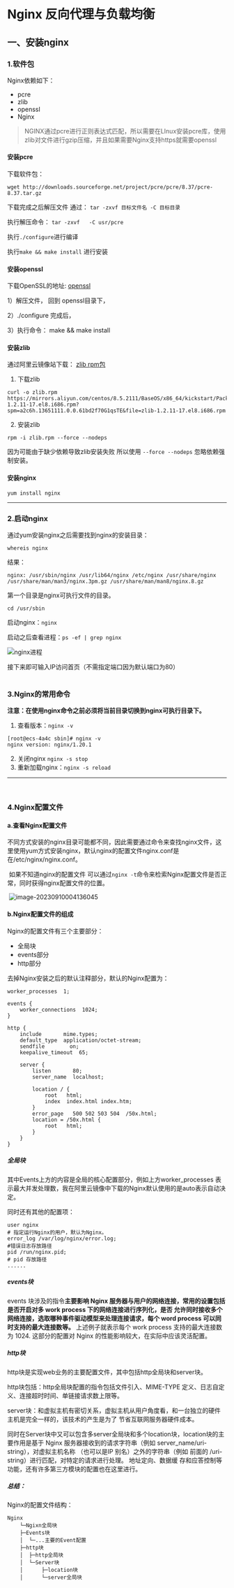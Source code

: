 # Nginx 反向代理与负载均衡
## 一、安装nginx

### 1.软件包

Nginx依赖如下：
* pcre
* zlib
* openssl
* Nginx

> NGINX通过pcre进行正则表达式匹配，所以需要在LInux安装pcre库，使用zlib对文件进行gzip压缩，并且如果需要Nginx支持https就需要openssl

#### 安装pcre
下载软件包：

```Linux
wget http://downloads.sourceforge.net/project/pcre/pcre/8.37/pcre-8.37.tar.gz
```
下载完成之后解压文件 通过：
``
tar -zxvf 目标文件名 -C 目标目录
``

执行解压命令：
`tar -zxvf 	 -C usr/pcre`

执行`./configure`进行编译

执行`make && make install` 进行安装

#### 安装openssl

下载OpenSSL的地址:
[openssl](http://distfiles.macports.org/openssl/)

1）解压文件， 回到 openssl目录下，

2）./configure 完成后，

3）执行命令： make && make install

#### 安装zlib
通过阿里云镜像站下载：
[zlib rpm包](https://mirrors.aliyun.com/centos/8.5.2111/BaseOS/x86_64/kickstart/Packages/zlib-1.2.11-17.el8.i686.rpm?spm=a2c6h.13651111.0.0.61bd2f70G1qsTE&file=zlib-1.2.11-17.el8.i686.rpm)

1) 下载zlib
```
curl -o zlib.rpm https://mirrors.aliyun.com/centos/8.5.2111/BaseOS/x86_64/kickstart/Packages/zlib-1.2.11-17.el8.i686.rpm?spm=a2c6h.13651111.0.0.61bd2f70G1qsTE&file=zlib-1.2.11-17.el8.i686.rpm
```

2) 安装zlib
```
rpm -i zlib.rpm --force --nodeps
```
因为可能由于缺少依赖导致zlib安装失败 所以使用 `--force --nodeps` 忽略依赖强制安装。

#### 安装nginx
`yum install nginx`

***

### 2.启动nginx
通过yum安装nginx之后需要找到nginx的安装目录：

``whereis nginx``

结果：
```
nginx: /usr/sbin/nginx /usr/lib64/nginx /etc/nginx /usr/share/nginx /usr/share/man/man3/nginx.3pm.gz /usr/share/man/man8/nginx.8.gz
```

第一个目录是nginx可执行文件的目录。

```cd /usr/sbin```

启动nginx：`nginx`

启动之后查看进程：`ps -ef | grep nginx`

![nginx进程](http://www.xiaodu0.com/wp-content/uploads/2023/09/1694255583-image-1024x115.png)


接下来即可输入IP访问首页（不需指定端口因为默认端口为80）  
<br>

### 3.Nginx的常用命令

**注意：在使用nginx命令之前必须将当前目录切换到nginx可执行目录下。**

1)  查看版本：`nginx -v`
```Linux
[root@ecs-4a4c sbin]# nginx -v
nginx version: nginx/1.20.1
```
2) 关闭nginx `nginx -s stop`
3) 重新加载nginx：`nginx -s reload`
***
<br>

### 4.Nginx配置文件

#### a.查看Nginx配置文件

​	不同方式安装的nginx目录可能都不同，因此需要通过命令来查找nginx文件，这里使用yum方式安装nginx，默认nginx的配置文件nginx.conf是在/etc/nginx/nginx.conf。

​	如果不知道nginx的配置文件 可以通过`nginx -t`命令来检索Nginx配置文件是否正常，同时获得nginx配置文件的位置。

​	![image-20230910004136045](C:\Users\28110\AppData\Roaming\Typora\typora-user-images\image-20230910004136045.png)



#### b.Nginx配置文件的组成

Nginx的配置文件有三个主要部分：

* 全局块
* events部分
* http部分

去掉Nginx安装之后的默认注释部分，默认的Nginx配置为：

```
worker_processes  1;

events {
    worker_connections  1024;
}

http {
    include       mime.types;
    default_type  application/octet-stream;
    sendfile        on;
    keepalive_timeout  65;

    server {
        listen       80;
        server_name  localhost;

        location / {
            root   html;
            index  index.html index.htm;
        }
        error_page   500 502 503 504  /50x.html;
        location = /50x.html {
            root   html;
        }
    }
}
```

#####  全局块

其中Events上方的内容是全局的核心配置部分，例如上方worker_processes 表示最大并发处理数，我在阿里云镜像中下载的Nginx默认使用的是auto表示自动决定。

同时还有其他的配置项：

```
user nginx
# 指定运行Nginx的用户，默认为Nginx。
error_log /var/log/nginx/error.log;
#错误日志存放路径
pid /run/nginx.pid;
# pid 存放路径
......
```



##### events块

events 块涉及的指令**主要影响 Nginx 服务器与用户的网络连接，常用的设置包括是否开启对多 work process 下的网络连接进行序列化，是否 允许同时接收多个网络连接，选取哪种事件驱动模型来处理连接请求，每个 word process 可以同时支持的最大连接数等。**
上述例子就表示每个 work process 支持的最大连接数为 1024.
这部分的配置对 Nginx 的性能影响较大，在实际中应该灵活配置。

##### http块

http块是实现web业务的主要配置文件，其中包括http全局块和server块。

http块包括：http全局块配置的指令包括文件引入、MIME-TYPE 定义、日志自定义、连接超时时间、单链接请求数上限等。

server块：和虚拟主机有密切关系，虚拟主机从用户角度看，和一台独立的硬件主机是完全一样的，该技术的产生是为了 节省互联网服务器硬件成本。

同时在Server块中又可以包含多server全局块和多个location块，location块的主要作用是基于 Nginx 服务器接收到的请求字符串（例如 server_name/uri-string），对虚拟主机名称 （也可以是IP 别名）之外的字符串（例如 前面的 /uri-string）进行匹配，对特定的请求进行处理。 地址定向、数据缓 存和应答控制等功能，还有许多第三方模块的配置也在这里进行。



##### 总结：

Nginx的配置文件结构：

```
Nginx
	└─Ngixn全局块
    ├─Events块
    │  └─...主要的Event配置
    ├─http块
    │  ├─http全局块
    │  └─Server块
    │      ├─location块
    │      └─server全局块
   
```

